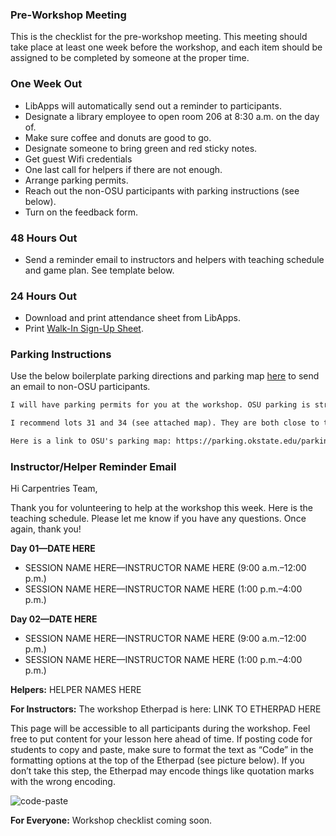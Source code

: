 ### Pre-Workshop Meeting
This is the checklist for the pre-workshop meeting. This meeting should take place at least one week before the workshop, and each item should be assigned to be completed by someone at the proper time.

### One Week Out
- LibApps will automatically send out a reminder to participants.
- Designate a library employee to open room 206 at 8:30 a.m. on the day of.
- Make sure coffee and donuts are good to go.
- Designate someone to bring green and red sticky notes.
- Get guest Wifi credentials
- One last call for helpers if there are not enough.
- Arrange parking permits.
- Reach out the non-OSU participants with parking instructions (see below).
- Turn on the feedback form.

### 48 Hours Out
- Send a reminder email to instructors and helpers with teaching schedule and game plan. See template below.

### 24 Hours Out
- Download and print attendance sheet from LibApps.
- Print [Walk-In Sign-Up Sheet](https://osf.io/6kv5w/).

### Parking Instructions
Use the below boilerplate parking directions and parking map [here](https://mfr.osf.io/render?url=https://osf.io/swy9k/?direct%26mode=render%26action=download%26mode=render) to send an email to non-OSU participants.

```txt
I will have parking permits for you at the workshop. OSU parking is strictly enforced. First, park at a meter and throw in a quarter, then come find me at the workshop in the Edmon Low Library. Once I give you a permit, you can move your car to a non-metered spot.

I recommend lots 31 and 34 (see attached map). They are both close to the library and have metered parking. If you turn south onto Monroe from Hall of Fame, travel two blocks. Lot 31 is on your left. To find lot 34, continue south until you reach Athletic Road and turn left.

Here is a link to OSU's parking map: https://parking.okstate.edu/parking-map
```

### Instructor/Helper Reminder Email
Hi Carpentries Team,

Thank you for volunteering to help at the workshop this week. Here is the teaching schedule. Please let me know if you have any questions. Once again, thank you!

**Day 01—DATE HERE**
- SESSION NAME HERE—INSTRUCTOR NAME HERE (9:00 a.m.–12:00 p.m.)
- SESSION NAME HERE—INSTRUCTOR NAME HERE (1:00 p.m.–4:00 p.m.)

**Day 02—DATE HERE**
- SESSION NAME HERE—INSTRUCTOR NAME HERE (9:00 a.m.–12:00 p.m.)
- SESSION NAME HERE—INSTRUCTOR NAME HERE (1:00 p.m.–4:00 p.m.)

**Helpers:** HELPER NAMES HERE


**For Instructors:**
The workshop Etherpad is here: LINK TO ETHERPAD HERE

This page will be accessible to all participants during the workshop. Feel free to put content for your lesson here ahead of time. If posting code for students to copy and paste, make sure to format the text as “Code” in the formatting options at the top of the Etherpad (see picture below). If you don’t take this step, the Etherpad may encode things like quotation marks with the wrong encoding.

![code-paste](https://github.com/okstate-library/docs/edit/master/carpentries/paste-code.jpeg "Pasting code")

**For Everyone:**
Workshop checklist coming soon.
